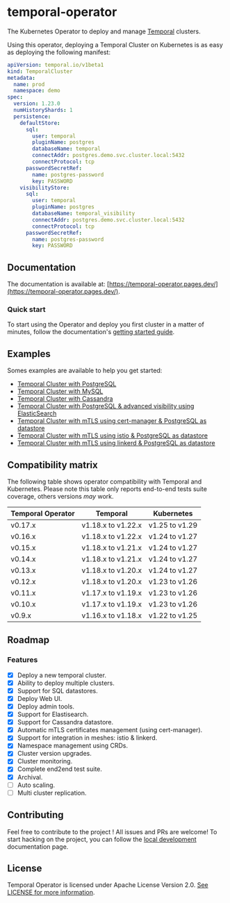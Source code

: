 # temporal-operator

The Kubernetes Operator to deploy and manage [Temporal](https://temporal.io/) clusters.

Using this operator, deploying a Temporal Cluster on Kubernetes is as easy as deploying the following manifest:

```yaml
apiVersion: temporal.io/v1beta1
kind: TemporalCluster
metadata:
  name: prod
  namespace: demo
spec:
  version: 1.23.0
  numHistoryShards: 1
  persistence:
    defaultStore:
      sql:
        user: temporal
        pluginName: postgres
        databaseName: temporal
        connectAddr: postgres.demo.svc.cluster.local:5432
        connectProtocol: tcp
      passwordSecretRef:
        name: postgres-password
        key: PASSWORD
    visibilityStore:
      sql:
        user: temporal
        pluginName: postgres
        databaseName: temporal_visibility
        connectAddr: postgres.demo.svc.cluster.local:5432
        connectProtocol: tcp
      passwordSecretRef:
        name: postgres-password
        key: PASSWORD
```

## Documentation

The documentation is available at: [https://temporal-operator.pages.dev/](https://temporal-operator.pages.dev/).

### Quick start

To start using the Operator and deploy you first cluster in a matter of minutes, follow the documentation's [getting started guide](https://temporal-operator.pages.dev/getting-started/).

## Examples

Somes examples are available to help you get started:

- [Temporal Cluster with PostgreSQL](https://github.com/alexandrevilain/temporal-operator/blob/main/examples/cluster-postgres)
- [Temporal Cluster with MySQL](https://github.com/alexandrevilain/temporal-operator/blob/main/examples/cluster-mysql)
- [Temporal Cluster with Cassandra](https://github.com/alexandrevilain/temporal-operator/blob/main/examples/cluster-cassandra)
- [Temporal Cluster with PostgreSQL & advanced visibility using ElasticSearch](https://github.com/alexandrevilain/temporal-operator/blob/main/examples/cluster-postgres-es)
- [Temporal Cluster with mTLS using cert-manager & PostgreSQL as datastore](https://github.com/alexandrevilain/temporal-operator/blob/main/examples/cluster-mtls)
- [Temporal Cluster with mTLS using istio & PostgreSQL as datastore](https://github.com/alexandrevilain/temporal-operator/blob/main/examples/cluster-mtls-istio)
- [Temporal Cluster with mTLS using linkerd & PostgreSQL as datastore](https://github.com/alexandrevilain/temporal-operator/blob/main/examples/cluster-mtls-linkerd)


## Compatibility matrix

The following table shows operator compatibility with Temporal and Kubernetes.
Please note this table only reports end-to-end tests suite coverage, others versions *may* work.

| Temporal Operator | Temporal           | Kubernetes     |
|-------------------|--------------------|----------------|
| v0.17.x           | v1.18.x to v1.22.x | v1.25 to v1.29 |
| v0.16.x           | v1.18.x to v1.22.x | v1.24 to v1.27 |
| v0.15.x           | v1.18.x to v1.21.x | v1.24 to v1.27 |
| v0.14.x           | v1.18.x to v1.21.x | v1.24 to v1.27 |
| v0.13.x           | v1.18.x to v1.20.x | v1.24 to v1.27 |
| v0.12.x           | v1.18.x to v1.20.x | v1.23 to v1.26 |
| v0.11.x           | v1.17.x to v1.19.x | v1.23 to v1.26 |
| v0.10.x           | v1.17.x to v1.19.x | v1.23 to v1.26 |
| v0.9.x            | v1.16.x to v1.18.x | v1.22 to v1.25 |

## Roadmap

### Features

- [x] Deploy a new temporal cluster.
- [x] Ability to deploy multiple clusters.
- [x] Support for SQL datastores.
- [x] Deploy Web UI.
- [x] Deploy admin tools.
- [x] Support for Elastisearch.
- [x] Support for Cassandra datastore.
- [x] Automatic mTLS certificates management (using cert-manager).
- [x] Support for integration in meshes: istio & linkerd.
- [x] Namespace management using CRDs.
- [x] Cluster version upgrades.
- [x] Cluster monitoring.
- [x] Complete end2end test suite.
- [x] Archival.
- [ ] Auto scaling.
- [ ] Multi cluster replication.

## Contributing

Feel free to contribute to the project ! All issues and PRs are welcome!
To start hacking on the project, you can follow the [local development](https://temporal-operator.pages.dev/contributing/local-development/) documentation page.

## License

Temporal Operator is licensed under Apache License Version 2.0. [See LICENSE for more information](https://github.com/alexandrevilain/temporal-operator/blob/main/LICENSE).
